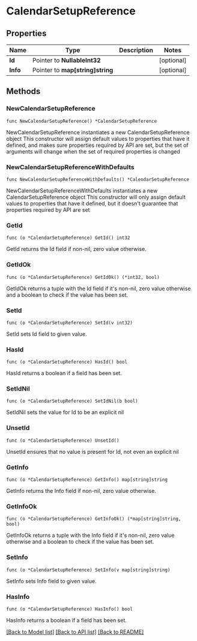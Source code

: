 # CalendarSetupReference

## Properties

Name | Type | Description | Notes
------------ | ------------- | ------------- | -------------
**Id** | Pointer to **NullableInt32** |  | [optional] 
**Info** | Pointer to **map[string]string** |  | [optional] 

## Methods

### NewCalendarSetupReference

`func NewCalendarSetupReference() *CalendarSetupReference`

NewCalendarSetupReference instantiates a new CalendarSetupReference object
This constructor will assign default values to properties that have it defined,
and makes sure properties required by API are set, but the set of arguments
will change when the set of required properties is changed

### NewCalendarSetupReferenceWithDefaults

`func NewCalendarSetupReferenceWithDefaults() *CalendarSetupReference`

NewCalendarSetupReferenceWithDefaults instantiates a new CalendarSetupReference object
This constructor will only assign default values to properties that have it defined,
but it doesn't guarantee that properties required by API are set

### GetId

`func (o *CalendarSetupReference) GetId() int32`

GetId returns the Id field if non-nil, zero value otherwise.

### GetIdOk

`func (o *CalendarSetupReference) GetIdOk() (*int32, bool)`

GetIdOk returns a tuple with the Id field if it's non-nil, zero value otherwise
and a boolean to check if the value has been set.

### SetId

`func (o *CalendarSetupReference) SetId(v int32)`

SetId sets Id field to given value.

### HasId

`func (o *CalendarSetupReference) HasId() bool`

HasId returns a boolean if a field has been set.

### SetIdNil

`func (o *CalendarSetupReference) SetIdNil(b bool)`

 SetIdNil sets the value for Id to be an explicit nil

### UnsetId
`func (o *CalendarSetupReference) UnsetId()`

UnsetId ensures that no value is present for Id, not even an explicit nil
### GetInfo

`func (o *CalendarSetupReference) GetInfo() map[string]string`

GetInfo returns the Info field if non-nil, zero value otherwise.

### GetInfoOk

`func (o *CalendarSetupReference) GetInfoOk() (*map[string]string, bool)`

GetInfoOk returns a tuple with the Info field if it's non-nil, zero value otherwise
and a boolean to check if the value has been set.

### SetInfo

`func (o *CalendarSetupReference) SetInfo(v map[string]string)`

SetInfo sets Info field to given value.

### HasInfo

`func (o *CalendarSetupReference) HasInfo() bool`

HasInfo returns a boolean if a field has been set.


[[Back to Model list]](../README.md#documentation-for-models) [[Back to API list]](../README.md#documentation-for-api-endpoints) [[Back to README]](../README.md)


